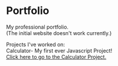 # Portfolio
My professional portfolio.\
(The initial website doesn't work currently.)

Projects I've worked on:\
  Calculator- My first ever Javascript Project!\
  [Click here to go to the Calculator Project.](calculator/index.html)
